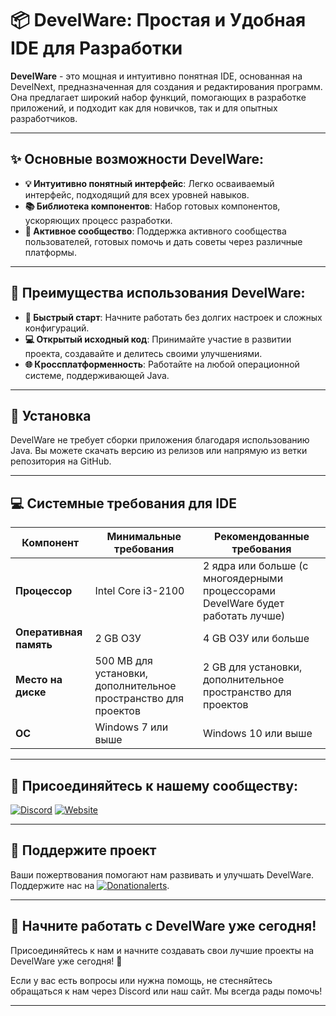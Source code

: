 # 📦 **DevelWare: Простая и Удобная IDE для Разработки**

**DevelWare** - это мощная и интуитивно понятная IDE, основанная на DevelNext, предназначенная для создания и редактирования программ. Она предлагает широкий набор функций, помогающих в разработке приложений, и подходит как для новичков, так и для опытных разработчиков.

---

## ✨ **Основные возможности DevelWare:**

- **💡 Интуитивно понятный интерфейс**: Легко осваиваемый интерфейс, подходящий для всех уровней навыков.
- **📚 Библиотека компонентов**: Набор готовых компонентов, ускоряющих процесс разработки.
- **👥 Активное сообщество**: Поддержка активного сообщества пользователей, готовых помочь и дать советы через различные платформы.

---

## 🌟 **Преимущества использования DevelWare:**

- **🚀 Быстрый старт**: Начните работать без долгих настроек и сложных конфигураций.
- **💻 Открытый исходный код**: Принимайте участие в развитии проекта, создавайте и делитесь своими улучшениями.
- **🌐 Кроссплатформенность**: Работайте на любой операционной системе, поддерживающей Java.

---

## 🔧 **Установка**

DevelWare не требует сборки приложения благодаря использованию Java. Вы можете скачать версию из релизов или напрямую из ветки репозитория на GitHub.

---

## 💻 **Системные требования для IDE**

| **Компонент**          | **Минимальные требования**                                                                                      | **Рекомендованные требования**                                                                                         |
|------------------------|----------------------------------------------------------------------------------------------------------------|--------------------------------------------------------------------------------------------------------------|
| **Процессор**          | Intel Core i3-2100                                                                                              | 2 ядра или больше (с многоядерными процессорами DevelWare будет работать лучше)                                                                  |
| **Оперативная память** | 2 GB ОЗУ                                                                                                        | 4 GB ОЗУ или больше                                                                                          |
| **Место на диске**     | 500 MB для установки, дополнительное пространство для проектов                                                 | 2 GB для установки, дополнительное пространство для проектов                                                 |
| **ОС**                 | Windows 7 или выше                                                                                              | Windows 10 или выше                                                                                          |
---

## 🤝 **Присоединяйтесь к нашему сообществу:**

[![Discord](https://img.shields.io/badge/Discord-7289DA?style=for-the-badge&logo=discord&logoColor=white)](https://discord.gg/2ECUpEfTrd)
[![Website](https://img.shields.io/badge/Website-4285F4?style=for-the-badge&logo=google-chrome&logoColor=white)](https://sites.x10.mx/index.html)

---

## 💖 **Поддержите проект**

Ваши пожертвования помогают нам развивать и улучшать DevelWare. Поддержите нас на [![Donationalerts](https://img.shields.io/badge/Donationalerts-F39C12?style=for-the-badge&logo=buy-me-a-coffee&logoColor=white)](https://www.donationalerts.com/r/meigostudios).

---

## 🎉 **Начните работать с DevelWare уже сегодня!**

Присоединяйтесь к нам и начните создавать свои лучшие проекты на DevelWare уже сегодня! 🚀

Если у вас есть вопросы или нужна помощь, не стесняйтесь обращаться к нам через Discord или наш сайт. Мы всегда рады помочь!

---
